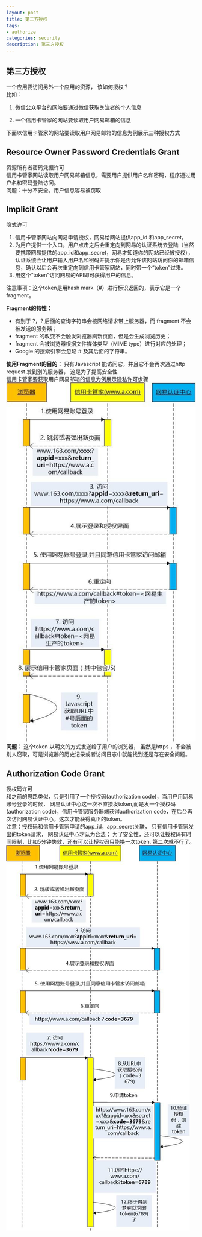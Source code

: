 ```yaml
---
layout: post
title: 第三方授权
tags:
- authorize
categories: security
description: 第三方授权
---
```

## 第三方授权
一个应用要访问另外一个应用的资源， 该如何授权？  
比如：  
1. 微信公众平台的网站要通过微信获取关注者的个人信息   
2. 一个信用卡管家的网站要读取用户网易邮箱的信息  

      <!-- more -->
      
下面以信用卡管家的网站要读取用户网易邮箱的信息为例展示三种授权方式

## Resource Owner Password Credentials Grant  
资源所有者密码凭据许可  
信用卡管家网站读取用户网易邮箱信息，需要用户提供用户名和密码，程序通过用户名和密码登陆访问。  
问题：十分不安全。用户信息容易被窃取  
## Implicit Grant  
隐式许可  
1. 信用卡管家网站向网易申请授权，网易给网站提供app_id 和app_secret。  
2. 为用户提供一个入口，用户点击之后会重定向到网易的认证系统去登陆（当然要携带网易提供的app_id和app_secret，网易才知道你的网站已经被授权），认证系统会让用户输入用户名和密码并提示你是否允许该网站访问你的邮箱信息，确认以后会再次重定向到信用卡管家网站，同时带一个“token”过来。  
3. 用这个“token”访问网易的API即可获得用户的信息。    

注意事项：这个token是用hash mark（#）进行标识返回的，表示它是一个fragment。 

**Fragment的特性：** 
- 有别于 ?，? 后面的查询字符串会被网络请求带上服务器，而 fragment 不会被发送的服务器；  
- fragment 的改变不会触发浏览器刷新页面，但是会生成浏览历史；  
- fragment 会被浏览器根据文件媒体类型（MIME type）进行对应的处理；
- Google 的搜索引擎会忽略 # 及其后面的字符串。  

**使用Fragment的目的：** 只有Javascript 能访问它，并且它不会再次通过http request 发到别的服务器， 这是为了提高安全性  
信用卡管家要获取用户网易邮箱的信息为例展示隐私许可步骤    
![隐式许可](\assets\img\authorize_1.jpg)  
**问题：** 这个token 以明文的方式发送给了用户的浏览器， 虽然是https ，不会被别人窃取，可是浏览器的历史记录或者访问日志中就能找到还是存在安全问题。
## Authorization Code Grant  
授权码许可  
和之前的思路类似，只是引用了一个授权码(authorization code)，当用户用网易账号登录的时候， 网易认证中心这一次不直接发token,而是发一个授权码(authorization code)，信用卡管家服务器端获得authorization code，在后台再次访问网易认证中心，这次才能获得真正的token。  
注意：授权码和信用卡管家申请的app_id，app_secret关联， 只有信用卡管家发出的token请求， 网易认证中心才认为合法； 为了安全性，还可以让授权码有时间限制，比如5分钟失效，还有可以让授权码只能换一次token, 第二次就不行了。  
![授权码许可](\assets\img\authorize_2.jpg)  



